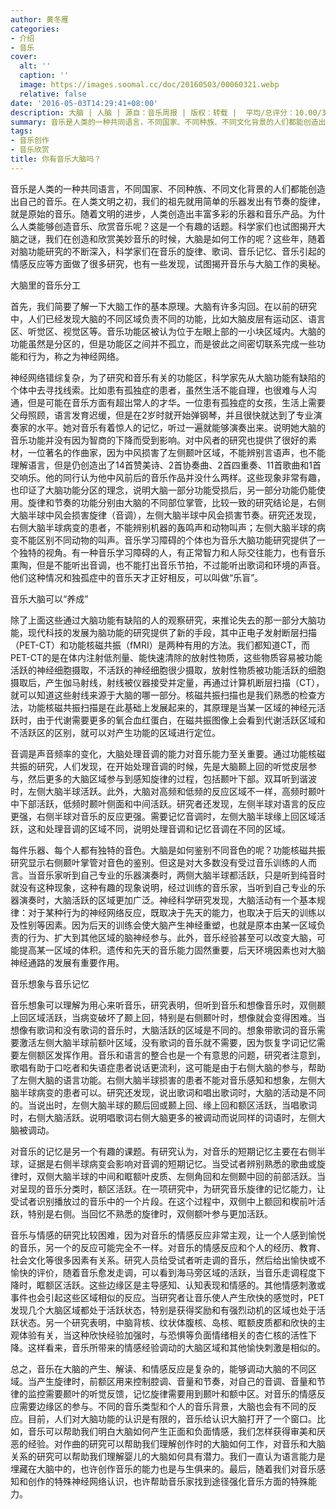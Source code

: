 ```yaml
---
author: 黄冬雁
categories:
- 介绍
- 音乐
cover:
  alt: ''
  caption: ''
  image: https://images.soomal.cc/doc/20160503/00060321.webp
  relative: false
date: '2016-05-03T14:29:41+08:00'
description: 大脑 | 人脑 | 源自：音乐周报 | 版权：转载 |  平均/总评分：10.00/30
summary: 音乐是人类的一种共同语言，不同国家、不同种族、不同文化背景的人们都能创造出自己的音乐。在人类文明之初，我们的祖先就用简单的乐器发出有节奏的旋律，就是原始的音乐。随着文明的进步，人类创造出丰富多彩的乐器和音乐产……
tags:
- 音乐创作
- 音乐欣赏
title: 你有音乐大脑吗？
---
```


音乐是人类的一种共同语言，不同国家、不同种族、不同文化背景的人们都能创造出自己的音乐。在人类文明之初，我们的祖先就用简单的乐器发出有节奏的旋律，就是原始的音乐。随着文明的进步，人类创造出丰富多彩的乐器和音乐产品。为什么人类能够创造音乐、欣赏音乐呢？这是一个有趣的话题。科学家们也试图揭开大脑之谜，我们在创造和欣赏美妙音乐的时候，大脑是如何工作的呢？这些年，随着对脑功能研究的不断深入，科学家们在音乐的旋律、歌词、音乐记忆、音乐引起的情感反应等方面做了很多研究，也有一些发现，试图揭开音乐与大脑工作的奥秘。

大脑里的音乐分工

首先，我们简要了解一下大脑工作的基本原理。大脑有许多沟回。在以前的研究中，人们已经发现大脑的不同区域负责不同的功能，比如大脑皮层有运动区、语言区、听觉区、视觉区等。音乐功能区被认为位于左眼上部的一小块区域内。大脑的功能虽然是分区的，但是功能区之间并不孤立，而是彼此之间密切联系完成一些功能和行为，称之为神经网络。
  
神经网络错综复杂，为了研究和音乐有关的功能区，科学家先从大脑功能有缺陷的个体中去寻找线索。比如患有孤独症的患者，虽然生活不能自理，也很难与人沟通，但是可能在音乐方面有超出常人的才华。一位患有孤独症的女孩，生活上需要父母照顾，语言发育迟缓，但是在2岁时就开始弹钢琴，并且很快就达到了专业演奏家的水平。她对音乐有着惊人的记忆，听过一遍就能够演奏出来。说明她大脑的音乐功能并没有因为智商的下降而受到影响。对中风者的研究也提供了很好的素材，一位著名的作曲家，因为中风损害了左侧颞叶区域，不能辨别言语声，也不能理解语言，但是仍创造出了14首赞美诗、2首协奏曲、2首四重奏、11首歌曲和1首交响乐。他的同行认为他中风前后的音乐作品并没什么两样。这些现象非常有趣，也印证了大脑功能分区的理念，说明大脑一部分功能受损后，另一部分功能仍能使用。旋律和节奏的功能分别由大脑的不同部位掌管，比较一致的研究结论是，右侧大脑半球中风会损害旋律（音调），左侧大脑半球中风会损害节奏。研究还发现，右侧大脑半球病变的患者，不能辨别机器的轰鸣声和动物叫声；左侧大脑半球的病变不能区别不同动物的叫声。音乐学习障碍的个体也为音乐大脑功能研究提供了一个独特的视角。有一种音乐学习障碍的人，有正常智力和人际交往能力，也有音乐熏陶，但是不能听出音调，也不能打出音乐节拍，不过能听出歌词和环境的声音。他们这种情况和独孤症中的音乐天才正好相反，可以叫做“乐盲”。

音乐大脑可以“养成”

除了上面这些通过大脑功能有缺陷的人的观察研究，来推论失去的那一部分大脑功能，现代科技的发展为脑功能的研究提供了新的手段，其中正电子发射断层扫描（PET-CT）和功能核磁共振（fMRI）是两种有用的方法。我们都知道CT，而PET-CT的是在体内注射低剂量、能快速清除的放射性物质，这些物质容易被功能活跃的神经细胞摄取，不活跃的神经细胞很少摄取，放射性物质被功能活跃的细胞摄取后，产生伽马射线，射线被仪器接受并定量，再通过计算机断层扫描（CT），就可以知道这些射线来源于大脑的哪一部分。核磁共振扫描也是我们熟悉的检查方法，功能核磁共振扫描是在此基础上发展起来的，其原理是当某一区域的神经元活跃时，由于代谢需要更多的氧合血红蛋白，在磁共振图像上会看到代谢活跃区域和不活跃区的区别，就可以对产生功能的区域进行定位。 

音调是声音频率的变化，大脑处理音调的能力对音乐能力至关重要。通过功能核磁共振的研究，人们发现，在开始处理音调的时候，先是大脑颞上回的听觉皮层参与，然后更多的大脑区域参与到感知旋律的过程，包括颞叶下部。双耳听到谐波时，左侧大脑半球活跃。此外，大脑对高频和低频的反应区域不一样，高频时颞叶中下部活跃，低频时颞叶侧面和中间活跃。研究者还发现，左侧半球对语言的反应更强，右侧半球对音乐的反应更强。需要记忆音调时，左侧大脑半球缘上回区域活跃，这和处理音调的区域不同，说明处理音调和记忆音调在不同的区域。

每件乐器、每个人都有独特的音色。大脑是如何鉴别不同音色的呢？功能核磁共振研究显示右侧颞叶掌管对音色的鉴别。但这是对大多数没有受过音乐训练的人而言。当音乐家听到自己专业的乐器演奏时，两侧大脑半球都活跃，只是听到纯音时就没有这种现象，这种有趣的现象说明，经过训练的音乐家，当听到自己专业的乐器演奏时，大脑活跃的区域更加广泛。神经科学研究发现，大脑活动有一个基本规律：对于某种行为的神经网络反应，既取决于先天的能力，也取决于后天的训练以及性别等因素。因为后天的训练会使大脑产生神经重塑，也就是原本由某一区域负责的行为、扩大到其他区域的脑神经参与。此外，音乐经验甚至可以改变大脑，可能提高某一区域的体积。遗传和先天的音乐能力固然重要，后天环境因素也对大脑神经通路的发展有重要作用。

音乐想象与音乐记忆

音乐想象可以理解为用心来听音乐，研究表明，但听到音乐和想像音乐时，双侧颞上回区域活跃，当病变破坏了颞上回，特别是右侧颞叶时，想像就会变得困难。当想像有歌词和没有歌词的音乐时，大脑活跃的区域是不同的。想象带歌词的音乐需要激活左侧大脑半球前额叶区域，没有歌词的音乐就不需要，因为恢复字词记忆需要左侧额区发挥作用。音乐和语言的整合也是一个有意思的问题，研究者注意到，歌唱有助于口吃者和失语症患者说话更流利，这可能是由于右侧大脑的参与，帮助了左侧大脑的语言功能。右侧大脑半球损害的患者不能对音乐感知和想象，左侧大脑半球病变的患者可以。研究还发现，说出歌词和唱出歌词时，大脑的活动是不同的。当说出时，左侧大脑半球的颞后回或颞上回、缘上回和额区活跃，当唱歌词时，右侧大脑活跃。说明唱歌词右侧大脑更多的被调动而说同样的词语时，左侧大脑被调动。

对音乐的记忆是另一个有趣的课题。有研究认为，对音乐的短期记忆主要在右侧半球，证据是右侧半球病变会影响对音调的短期记忆。当受试者辨别熟悉的歌曲或旋律时，双侧大脑半球的中间和眶额叶皮质、左侧角回和左侧颞中回的前部活跃。当对呈现的音乐分类时，额区活跃。在一项研究中，为研究音乐旋律的记忆能力，让受试者识别播放过的音乐中的一个片段。在这个过程中，双侧中上额回和楔前叶活跃，特别是右侧。当回忆不熟悉的旋律时，双侧额叶参与更加活跃。

音乐与情感的研究比较困难，因为对音乐的情感反应非常主观，让一个人感到愉悦的音乐，另一个的反应可能完全不一样。对音乐的情感反应和个人的经历、教育、社会文化等很多因素有关系。研究人员给受试者听走调的音乐，然后给出愉快或不愉快的评价，随着音乐愈发走调，可以看到海马旁区域的活跃，当音乐走调程度下降时，眶额区活跃。这些边缘区是主导感知、认知表现和情感的。其他情感刺激或事件也会引起这些区域相似的反应。当研究者让音乐使人产生欣快的感觉时，PET发现几个大脑区域都处于活跃状态，特别是获得奖励和有强烈动机的区域也处于活跃状态。另一个研究表明，中脑背核、纹状体腹核、岛核、眶额皮质都和欣快的主观体验有关，当这种欣快经验加强时，与恐惧等负面情绪相关的杏仁核的活性下降。这样看来，音乐所带来的情感经验调动的大脑区域和其他愉快刺激是相似的。

总之，音乐在大脑的产生、解读、和情感反应是复杂的，能够调动大脑的不同区域。当产生旋律时，前额区用来控制腔调、音量和节奏，对自己的音调、音量和节律的监控需要颞叶的听觉反馈，记忆旋律需要用到颞叶和额中区。对音乐的情感反应需要边缘区的参与。不同的音乐类型和个人的音乐背景，大脑也会有不同的反应。目前，人们对大脑功能的认识是有限的，音乐给认识大脑打开了一个窗口。比如，音乐可以帮助我们明白大脑如何产生正面和负面情感，我们怎样获得审美和厌恶的经验。对作曲的研究可以帮助我们理解创作时的大脑如何工作，对音乐和大脑关系的研究可以帮助我们理解婴儿的大脑如何具有潜力。我们一直认为语言能力是埋藏在大脑中的，也许创作音乐的能力也是与生俱来的。最后，随着我们对音乐感知和创作的特殊神经网络认识，也许帮助音乐家找到途径强化音乐方面的特殊能力。